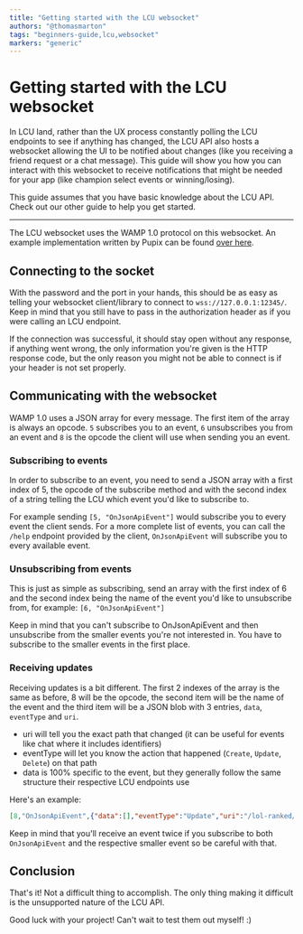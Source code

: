 ```yaml
---
title: "Getting started with the LCU websocket"
authors: "@thomasmarton"
tags: "beginners-guide,lcu,websocket"
markers: "generic"
---
```

# Getting started with the LCU websocket

In LCU land, rather than the UX process constantly polling the LCU endpoints to see if anything has changed, the LCU API also hosts a websocket allowing the UI to be notified about changes (like you receiving a friend request or a chat message). This guide will show you how you can interact with this websocket to receive notifications that might be needed for your app (like champion select events or winning/losing).

This guide assumes that you have basic knowledge about the LCU API. Check out our other guide to help you get started.

---

The LCU websocket uses the WAMP 1.0 protocol on this websocket. An example implementation written by Pupix can be found [over here](https://gist.github.com/Pupix/eb662b1b784bb704a1390643738a8c15).

## Connecting to the socket

With the password and the port in your hands, this should be as easy as telling your websocket client/library to connect to `wss://127.0.0.1:12345/`. Keep in mind that you still have to pass in the authorization header as if you were calling an LCU endpoint.

If the connection was successful, it should stay open without any response, if anything went wrong, the only information you're given is the HTTP response code, but the only reason you might not be able to connect is if your header is not set properly.

## Communicating with the websocket

WAMP 1.0 uses a JSON array for every message. The first item of the array is always an opcode. `5` subscribes you to an event, `6` unsubscribes you from an event and `8` is the opcode the client will use when sending you an event.

### Subscribing to events

In order to subscribe to an event, you need to send a JSON array with a first index of 5, the opcode of the subscribe method and with the second index of a string telling the LCU which event you'd like to subscribe to.

For example sending `[5, "OnJsonApiEvent"]` would subscribe you to every event the client sends.
For a more complete list of events, you can call the `/help` endpoint provided by the client, `OnJsonApiEvent` will subscribe you to every available event.

### Unsubscribing from events

This is just as simple as subscribing, send an array with the first index of 6 and the second index being the name of the event you'd like to unsubscribe from, for example: `[6, "OnJsonApiEvent"]`

Keep in mind that you can't subscribe to OnJsonApiEvent and then unsubscribe from the smaller events you're not interested in. You have to subscribe to the smaller events in the first place.

### Receiving updates

Receiving updates is a bit different. The first 2 indexes of the array is the same as before, 8 will be the opcode, the second item will be the name of the event and the third item will be a JSON blob with 3 entries, `data`, `eventType` and `uri`. 

- uri will tell you the exact path that changed (it can be useful for events like chat where it includes identifiers)
- eventType will let you know the action that happened (`Create`, `Update`, `Delete`) on that path
- data is 100% specific to the event, but they generally follow the same structure their respective LCU endpoints use

Here's an example:

```json
[8,"OnJsonApiEvent",{"data":[],"eventType":"Update","uri":"/lol-ranked/v1/notifications"}]
```

Keep in mind that you'll receive an event twice if you subscribe to both `OnJsonApiEvent` and the respective smaller event so be careful with that.

## Conclusion

That's it! Not a difficult thing to accomplish. The only thing making it difficult is the unsupported nature of the LCU API. 

Good luck with your project! Can't wait to test them out myself! :)
